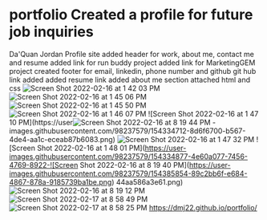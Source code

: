 # portfolio Created a profile for future job inquiries
Da'Quan Jordan Profile site
added header for work, about me, contact me and resume
added link for run buddy project
added link for MarketingGEM project
created footer for email, linkedin, phone number and github
git hub link added
added resume link
added about me section
attached html and css
![Screen Shot 2022-02-16 at 1 42 03 PM](https://user-images.githubusercontent.com/98237579/154334330-db26a775-9ee2-4018-9b10-6d1ae1692125.png)
![Screen Shot 2022-02-16 at 1 45 06 PM](https://user-images.githubusercontent.com/98237579/154334427-56128a28-1084-48c3-9734-8a4c79463895.png)
![Screen Shot 2022-02-16 at 1 45 50 PM](https://user-images.githubusercontent.com/98237579/154334516-05e20d83-eeb1-4905-810e-cb3034f84346.png)
![Screen Shot 2022-02-16 at 1 46 07 PM](https://user-images.githubusercontent.com/98237579/154334576-c24ba015-5617-48d7-a573-7f4824986b5e.png)
![Screen Shot 2022-02-16 at 1 47 10 PM](https://user![Screen Shot 2022-02-16 at 8 19 44 PM](https://user-images.githubusercontent.com/98237579/154385860-de73bb82-1c73-4327-88e3-e5f9fb731598.png)
-images.githubusercontent.com/98237579/154334712-8d6f6700-b567-4de4-aa1c-eceab87b6083.png)
![Screen Shot 2022-02-16 at 1 47 32 PM](https://user-images.githubusercontent.com/98237579/154334773-5a94f30f-8707-4354-815c-c02d01d5fc56.png)
![Screen Shot 2022-02-16 at 1 48 01 PM](https://user-images.githubusercontent.com/98237579/154334877-4e60a077-7456-4769-8922-![Screen Shot 2022-02-16 at 8 19 40 PM](https://user-images.githubusercontent.com/98237579/154385854-89c2bb6f-e684-4867-878a-9185739ba1be.png)
44aa586a3e61.png)![Screen Shot 2022-02-16 at 8 19 12 PM](https://user-images.githubusercontent.com/98237579/154385847-ea1684e1-7822-4355-b403-6dd6cba7470c.png)
![Screen Shot 2022-02-17 at 8 58 49 PM](https://user-images.githubusercontent.com/98237579/154603140-e29a38aa-8886-4357-9bf5-101d4e5a896e.png)
![Screen Shot 2022-02-17 at 8 58 25 PM](https://user-images.githubusercontent.com/98237579/154603099-0d709fa6-fd1d-42bb-b44f-1ef670ca8e15.png)
https://dmj22.github.io/portfolio/
